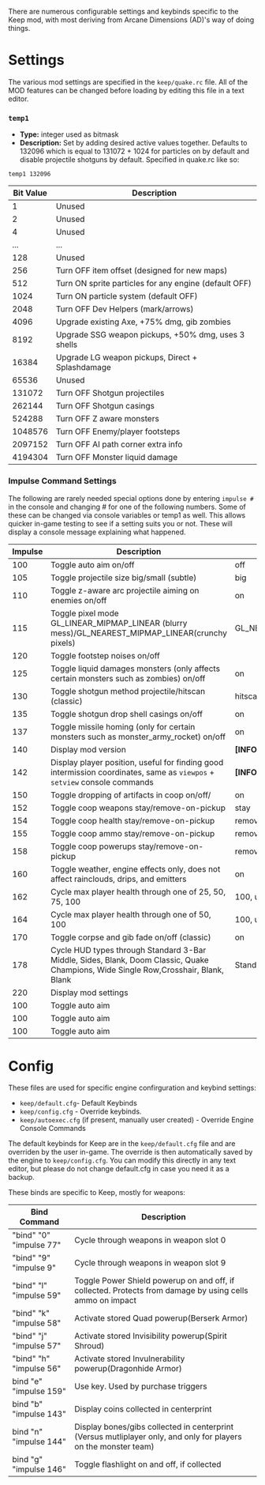 
There are numerous configurable settings and keybinds specific to the Keep mod, with most deriving from Arcane Dimensions (AD)'s way of doing things.

# Settings
The various mod settings are specified in the `keep/quake.rc` file.  All of the MOD features can be changed before loading by editing this file in a text editor.

### `temp1`
* **Type:** integer used as bitmask
* **Description:** Set by adding desired active values together.  Defaults to 132096 which is equal to 131072 + 1024 for particles on by default and disable projectile shotguns by default.  Specified in quake.rc like so:

`temp1 132096`

|Bit Value|Description|
|---|---|
|1|Unused|
|2|Unused|
|4|Unused|
|...|...|
|128|Unused|
|256|Turn OFF item offset (designed for new maps)|
|512|Turn ON sprite particles for any engine (default OFF)|
|1024|Turn ON particle system (default OFF)|
|2048|Turn OFF Dev Helpers (mark/arrows)|
|4096|Upgrade existing Axe, +75% dmg, gib zombies|
|8192|Upgrade SSG weapon pickups, +50% dmg, uses 3 shells|
|16384|Upgrade LG weapon pickups, Direct + Splashdamage|
|65536| Unused
|131072|Turn OFF Shotgun projectiles
|262144|Turn OFF Shotgun casings
|524288|Turn OFF Z aware monsters
|1048576|Turn OFF Enemy/player footsteps|
|2097152|Turn OFF AI path corner extra info|
|4194304|Turn OFF Monster liquid damage|

### Impulse Command Settings
The following are rarely needed special options done by entering `impulse #` in the console and changing # for one of the following numbers.  Some of these can be changed via console variables or temp1 as well.  This allows quicker in-game testing to see if a setting suits you or not.  These will display a console message explaining what happened.

|Impulse|Description|Default State|
|---|---|---|
|100|Toggle auto aim on/off|off|
|105|Toggle projectile size big/small (subtle)|big|
|110|Toggle z-aware arc projectile aiming on enemies on/off|on|
|115|Toggle pixel mode GL_LINEAR_MIPMAP_LINEAR (blurry mess)/GL_NEAREST_MIPMAP_LINEAR(crunchy pixels)|GL_NEAREST_MIPMAP_LINEAR|
|120|Toggle footstep noises on/off|
|125|Toggle liquid damages monsters (only affects certain monsters such as zombies) on/off|on|
|130|Toggle shotgun method projectile/hitscan (classic)|hitscan|
|135|Toggle shotgun drop shell casings on/off|on|
|137|Toggle missile homing (only for certain monsters such as monster_army_rocket) on/off|on|
|140|Display mod version|**[INFO]** Keep Mod, version 0.`##`|
|142|Display player position, useful for finding good intermission coordinates, same as `viewpos` + `setview` console commands|**[INFO]** Org (`# # #`)|
|150|Toggle dropping of artifacts in coop on/off/|on|
|152|Toggle coop weapons stay/remove-on-pickup|stay|
|154|Toggle coop health stay/remove-on-pickup|remove-on-pickup|
|155|Toggle coop ammo stay/remove-on-pickup|remove-on-pickup|
|158|Toggle coop powerups stay/remove-on-pickup|remove-on-pickup|
|160|Toggle weather, engine effects only, does not affect rainclouds, drips, and emitters|on|
|162|Cycle max player health through one of 25, 50, 75, 100|100, unless Evil Mode active|
|164|Cycle max player health through one of 50, 100|100, unless Evil Mode active|
|170|Toggle corpse and gib fade on/off (classic)|on
|178|Cycle HUD types through Standard 3-Bar Middle, Sides, Blank, Doom Classic, Quake Champions, Wide Single Row,Crosshair, Blank, Blank|Standard|
|220|Display mod settings||
|100|Toggle auto aim|
|100|Toggle auto aim|
|100|Toggle auto aim|

# Config
These files are used for specific engine confirguration and keybind settings:
* `keep/default.cfg`- Default Keybinds
* `keep/config.cfg` - Override keybinds.
* `keep/autoexec.cfg` (if present, manually user created) - Override Engine Console Commands

The default keybinds for Keep are in the `keep/default.cfg` file and are overriden by the user in-game.  The override is then automatically saved by the engine to `keep/config.cfg`.  You can modify this directly in any text editor, but please do not change default.cfg in case you need it as a backup.

These binds are specific to Keep, mostly for weapons:

|Bind Command|Description|
|---|---|
|"bind" "0" "impulse 77"|Cycle through weapons in weapon slot 0|
|"bind" "9" "impulse 9"|Cycle through weapons in weapon slot 9|
|"bind" "l" "impulse 59"|Toggle Power Shield powerup on and off, if collected.  Protects from damage by using cells ammo on impact|
|"bind" "k" "impulse 58"|Activate stored Quad powerup(Berserk Armor)|
|"bind" "j" "impulse 57"|Activate stored Invisibility powerup(Spirit Shroud)|
|"bind" "h" "impulse 56"|Activate stored Invulnerability powerup(Dragonhide Armor)|
|bind "e" "impulse 159"|Use key.  Used by purchase triggers|
|bind "b" "impulse 143"|Display coins collected in centerprint|
|bind "n" "impulse 144"|Display bones/gibs collected in centerprint (Versus mutliplayer only, and only for players on the monster team)|
|bind "g" "impulse 146"|Toggle flashlight on and off, if collected|
